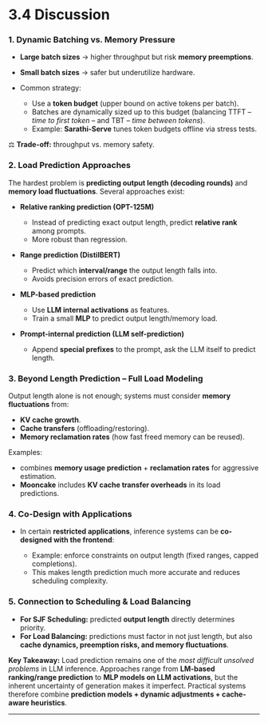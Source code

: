 # **3.4 Discussion**


### **1. Dynamic Batching vs. Memory Pressure**

* **Large batch sizes** → higher throughput but risk **memory preemptions**.
* **Small batch sizes** → safer but underutilize hardware.
* Common strategy:

  * Use a **token budget** (upper bound on active tokens per batch).
  * Batches are dynamically sized up to this budget (balancing TTFT – *time to first token* – and TBT – *time between tokens*).
  * Example: **Sarathi-Serve** tunes token budgets offline via stress tests.

⚖️ **Trade-off:** throughput vs. memory safety.



### **2. Load Prediction Approaches**

The hardest problem is **predicting output length (decoding rounds)** and **memory load fluctuations**.
Several approaches exist:

* **Relative ranking prediction (OPT-125M)**

  * Instead of predicting exact output length, predict **relative rank** among prompts.
  * More robust than regression.

* **Range prediction (DistilBERT)**

  * Predict which **interval/range** the output length falls into.
  * Avoids precision errors of exact prediction.

* **MLP-based prediction**

  * Use **LLM internal activations** as features.
  * Train a small **MLP** to predict output length/memory load.

* **Prompt-internal prediction (LLM self-prediction)**

  * Append **special prefixes** to the prompt, ask the LLM itself to predict length.



### **3. Beyond Length Prediction – Full Load Modeling**

Output length alone is not enough; systems must consider **memory fluctuations** from:

* **KV cache growth**.
* **Cache transfers** (offloading/restoring).
* **Memory reclamation rates** (how fast freed memory can be reused).

Examples:

* combines **memory usage prediction** + **reclamation rates** for aggressive estimation.
* **Mooncake** includes **KV cache transfer overheads** in its load predictions.



### **4. Co-Design with Applications**

* In certain **restricted applications**, inference systems can be **co-designed with the frontend**:

  * Example: enforce constraints on output length (fixed ranges, capped completions).
  * This makes length prediction much more accurate and reduces scheduling complexity.



### **5. Connection to Scheduling & Load Balancing**

* **For SJF Scheduling:** predicted **output length** directly determines priority.
* **For Load Balancing:** predictions must factor in not just length, but also **cache dynamics, preemption risks, and memory fluctuations**.



**Key Takeaway:**
Load prediction remains one of the *most difficult unsolved problems* in LLM inference. Approaches range from **LM-based ranking/range prediction** to **MLP models on LLM activations**, but the inherent uncertainty of generation makes it imperfect. Practical systems therefore combine **prediction models + dynamic adjustments + cache-aware heuristics**.

---


